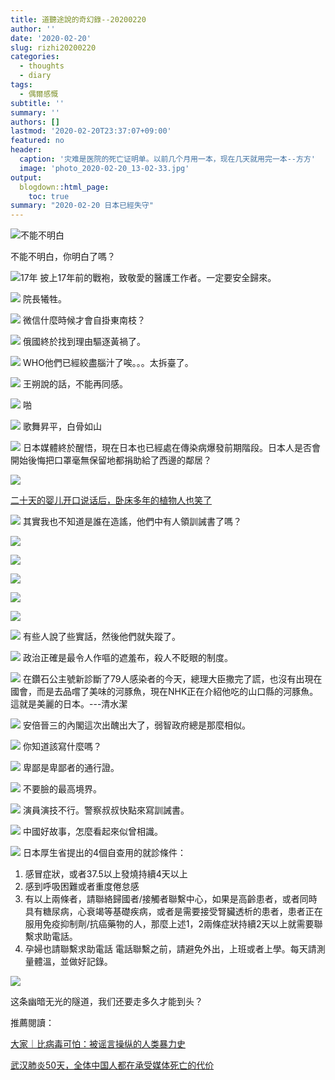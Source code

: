 ```yaml
---
title: 道聽途說的奇幻錄--20200220
author: ''
date: '2020-02-20'
slug: rizhi20200220
categories:
  - thoughts
  - diary
tags:
  - 偶爾感慨
subtitle: ''
summary: ''
authors: []
lastmod: '2020-02-20T23:37:07+09:00'
featured: no
header:
  caption: '灾难是医院的死亡证明单。以前几个月用一本，现在几天就用完一本--方方'
  image: 'photo_2020-02-20_13-02-33.jpg'
output:
  blogdown::html_page:
    toc: true
summary: "2020-02-20 日本已經失守"
---
```



![不能不明白](/post/2020-02-20-rizhi_files/photo_2020-02-19_21-56-56.jpg)


不能不明白，你明白了嗎？

![17年](/post/2020-02-20-rizhi_files/photo_2020-02-19_14-20-33.jpg)
披上17年前的戰袍，致敬愛的醫護工作者。一定要安全歸來。


![](/post/2020-02-20-rizhi_files/photo_2020-02-19_14-22-35.jpg)
院長犧牲。

![](/post/2020-02-20-rizhi_files/photo_2020-02-19_18-05-43.jpg)
微信什麼時候才會自掛東南枝？

![](/post/2020-02-20-rizhi_files/photo_2020-02-19_11-05-36.jpg)
俄國終於找到理由驅逐黃禍了。

![](/post/2020-02-20-rizhi_files/photo_2020-02-19_14-19-54.jpg)
WHO他們已經絞盡腦汁了唉。。。太拆臺了。



![](/post/2020-02-20-rizhi_files/photo_2020-02-19_19-49-09.jpg)
王朔說的話，不能再同感。



![](/post/2020-02-20-rizhi_files/photo_2020-02-19_18-59-58.jpg)
啪



![](/post/2020-02-20-rizhi_files/photo_2020-02-20_10-14-00.jpg)
歌舞昇平，白骨如山


![](/post/2020-02-20-rizhi_files/IMG_3703.PNG)
日本媒體終於醒悟，現在日本也已經處在傳染病爆發前期階段。日本人是否會開始後悔把口罩毫無保留地都捐助給了西邊的鄰居？

![](/post/2020-02-20-rizhi_files/IMG_3726.JPG)

[二十天的婴儿开口说话后，卧床多年的植物人也笑了](https://github.com/Terminus2049/Terminus2049.github.io/blob/master/_posts/2020-02-19-you-you-lu-ming.md)


![](/post/2020-02-20-rizhi_files/IMG_3731.JPG)
其實我也不知道是誰在造謠，他們中有人領訓誡書了嗎？


![](/post/2020-02-20-rizhi_files/IMG_3738.JPG)


![](/post/2020-02-20-rizhi_files/IMG_3739.JPG)


![](/post/2020-02-20-rizhi_files/IMG_3740.JPG)


![](/post/2020-02-20-rizhi_files/IMG_3737.JPG)



![](/post/2020-02-20-rizhi_files/IMG_3733.JPG)

![](/post/2020-02-20-rizhi_files/IMG_3735.JPG)
有些人說了些實話，然後他們就失蹤了。


![](/post/2020-02-20-rizhi_files/IMG_3816.JPG)
政治正確是最令人作嘔的遮羞布，殺人不眨眼的制度。


![](/post/2020-02-20-rizhi_files/IMG_3810.PNG)
在鑽石公主號新診斷了79人感染者的今天，總理大臣撒完了謊，也沒有出現在國會，而是去品嚐了美味的河豚魚，現在NHK正在介紹他吃的山口縣的河豚魚。這就是美麗的日本。---清水潔


![](/post/2020-02-20-rizhi_files/IMG_3798.JPG)
安倍晉三的內閣這次出醜出大了，弱智政府總是那麼相似。


![](/post/2020-02-20-rizhi_files/IMG_3786.JPG)
你知道該寫什麼嗎？

![](/post/2020-02-20-rizhi_files/IMG_3778.jpg)
卑鄙是卑鄙者的通行證。

![](/post/2020-02-20-rizhi_files/IMG_3777.jpg)
不要臉的最高境界。


![](/post/2020-02-20-rizhi_files/IMG_3770.JPG)
演員演技不行。警察叔叔快點來寫訓誡書。


![](/post/2020-02-20-rizhi_files/IMG_3769.JPG)
中國好故事，怎麼看起來似曾相識。


![](/post/2020-02-20-rizhi_files/IMG_3765.jpg)
日本厚生省提出的4個自查用的就診條件：
1. 感冒症狀，或者37.5以上發燒持續4天以上
2. 感到呼吸困難或者重度倦怠感
3. 有以上兩條者，請聯絡歸國者/接觸者聯繫中心，如果是高齡患者，或者同時具有糖尿病，心衰竭等基礎疾病，或者是需要接受腎臟透析的患者，患者正在服用免疫抑制劑/抗癌藥物的人，那麼上述1，2兩條症狀持續2天以上就需要聯繫求助電話。
4. 孕婦也請聯繫求助電話
電話聯繫之前，請避免外出，上班或者上學。每天請測量體溫，並做好記錄。

![](/post/2020-02-20-rizhi_files/IMG_3751.JPG)

这条幽暗无光的隧道，我们还要走多久才能到头？



推薦閱讀：

[大家｜比病毒可怕：被谣言操纵的人类暴力史](https://github.com/Terminus2049/Terminus2049.github.io/blob/master/_posts/2020-02-20-da-jia.md)

[武汉肺炎50天，全体中国人都在承受媒体死亡的代价](https://matters.news/@2020Era/%E6%AD%A6%E6%B1%89%E8%82%BA%E7%82%8E50%E5%A4%A9-%E5%85%A8%E4%BD%93%E4%B8%AD%E5%9B%BD%E4%BA%BA%E9%83%BD%E5%9C%A8%E6%89%BF%E5%8F%97%E5%AA%92%E4%BD%93%E6%AD%BB%E4%BA%A1%E7%9A%84%E4%BB%A3%E4%BB%B7-zdpuB35z4kGhHnfq9qupMsVh41RP9UDhbB6x9x3XTsfmURDNL)